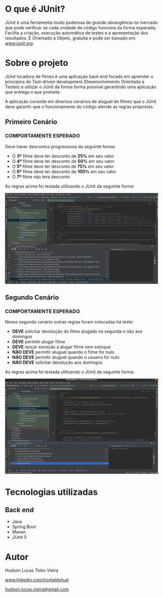 # O que é JUnit?

JUnit é uma ferramenta muito poderosa de grande abrangência no mercado que pode verificar se cada unidade de código funciona da forma esperada;
Facilita a criação, execução automática de testes e a apresentação dos resultados.
É Orientado a Objeto, gratuita e pode ser baixado em: *www.junit.org*.

# Sobre o projeto

JUnit locadora de filmes é uma aplicação back end focado em aprender o princípios do Test-driven development (Desenvolvimento Orientada a Testes) e utilizar o JUnit da forma forma possível garantindo uma aplicação que entrega o que promete.

A aplicação consiste em diversos cenários de aluguel de filmes que o JUnit deve garantir que o funcionamento do código atende as regras própostas.

## Primeiro Cenário

### COMPORTAMENTE ESPERADO
Deve haver descontos progressivos da seguinte forma:
 - O __3º__ filme deve ter desconto de __25%__ em seu valor
 - O __4º__ filme deve ter desconto de __50%__ em seu valor
 - O __5º__ filme deve ter desconto de __75%__ em seu valor
 - O __6º__ filme deve ter desconto de __100%__ em seu valor
 - O __7º__ filme não tera desconto

As regras acima foi testada utilizando o JUnit da seguinte forma:
 
![Funcionamento do código - Primeiro Cenário](https://github.com/oTalDoHud/Junit/blob/main/assets/CalculoValorLocacao.png)

## Segundo Cenário

### COMPORTAMENTE ESPERADO
Nesse segundo cenário outras regras foram colocadas há teste:
 - __DEVE__ solicitar devolução do filme alugado na segunda e não aos domingos
 - __DEVE__ permitir alugar filme
 - __DEVE__ lançar exceção a alugar filme sem estoque
 - __NÃO DEVE__ permitir aluguel quando o filme for nulo
 - __NÃO DEVE__ permitir aluguel quando o usuario for nulo
 - __NÃO DEVE__ solicitar devolução aos domingos

As regras acima foi testada utilizando o JUnit da seguinte forma:

![Funcionamento do código - Primeiro Cenário](https://github.com/oTalDoHud/Junit/blob/main/assets/SegundoCenario.png)


# Tecnologias utilizadas
## Back end
- Java
- Spring Boot
- Maven
- JUnit 5

# Autor

Hudson Lucas Teles Vieira

www.linkedin.com/in/otaldohud

hudson.lucas.vieira@gmail.com
